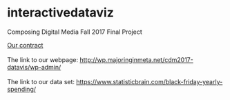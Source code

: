 # interactivedataviz
Composing Digital Media Fall 2017 Final Project

[Our contract](https://docs.google.com/document/d/1VMWA1NL-rMhsZVldMyL5_srTUJJh262rYpOMVaYlYnA/edit?usp=sharing)
<br></br>
The link to our webpage: http://wp.majoringinmeta.net/cdm2017-datavis/wp-admin/
<br></br>
The link to our data set: https://www.statisticbrain.com/black-friday-yearly-spending/ 
